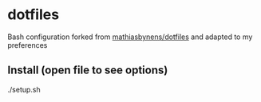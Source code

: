 # dotfiles

Bash configuration forked from [mathiasbynens/dotfiles](https://github.com/mathiasbynens/dotfiles) and adapted to my preferences

## Install (open file to see options)

./setup.sh
